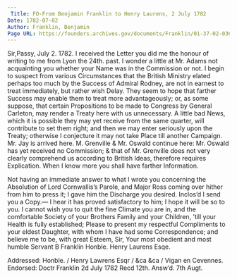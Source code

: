 ```yaml
---
 Title: FO-From Benjamin Franklin to Henry Laurens, 2 July 1782
Date: 1782-07-02
Author: Franklin, Benjamin
Page URL: https://founders.archives.gov/documents/Franklin/01-37-02-0366
---
```


Sir,Passy, July 2. 1782.
I received the Letter you did me the honour of writing to me from Lyon the 24th. past.
I wonder a little at Mr. Adams not acquainting you whether your Name was in the Commission or not. I begin to suspect from various Circumstances that the British Ministry elated perhaps too much by the Success of Admiral Rodney, are not in earnest to treat immediately, but rather wish Delay. They seem to hope that farther Success may enable them to treat more advantageously; or, as some suppose, that certain Propositions to be made to Congress by General Carleton, may render a Treaty here with us unnecessary. A little bad News, which it is possible they may yet receive from the same quarter, will contribute to set them right; and then we may enter seriously upon the Treaty; otherwise I conjecture it may not take Place till another Campaign. Mr. Jay is arrived here. M. Grenville & Mr. Oswald continue here: Mr. Oswald has yet received no Commission; & that of Mr. Grenville does not very clearly comprehend us according to British Ideas, therefore requires Explication. When I know more you shall have farther Information.

Not having an immediate answer to what I wrote you concerning the Absolution of Lord Cornwallis’s Parole, and Major Ross coming over hither from him to press it; I gave him the Discharge you desired. Inclos’d I send you a Copy.— I hear it has proved satisfactory to him; I hope it will be so to you.
I cannot wish you to quit the fine Climate you are in, and the comfortable Society of your Brothers Family and your Children, ’till your Health is fully established; Please to present my respectful Compliments to your eldest Daughter, with whom I have had some Correspondence; and believe me to be, with great Esteem, Sir, Your most obedient and most humble Servant
B Franklin
Honble. Henry Laurens Esqe.
 
Addressed: Honble. / Henry Lawrens Esqr / &ca &ca / Vigan en Cevennes.
Endorsed: Doctr Franklin 2d July 1782 Recd 12th. Answ’d. 7th Augt.


